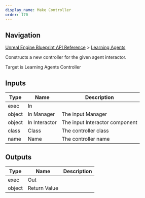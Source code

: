 ```yaml
---
display_name: Make Controller
order: 170
---
```

## Navigation

[Unreal Engine Blueprint API Reference](https://dev.epicgames.com/documentation/en-us/unreal-engine/BlueprintAPI) > [Learning Agents](https://dev.epicgames.com/documentation/en-us/unreal-engine/BlueprintAPI/LearningAgents)

Constructs a new controller for the given agent interactor.

Target is Learning Agents Controller

## Inputs

| Type | Name | Description |
| --- | --- | --- |
| exec | In |  |
| object | In Manager | The input Manager |
| object | In Interactor | The input Interactor component |
| class | Class | The controller class |
| name | Name | The controller name |

## Outputs

| Type | Name | Description |
| --- | --- | --- |
| exec | Out |  |
| object | Return Value |  |
